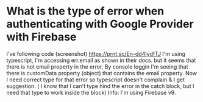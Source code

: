 
# What is the type of error when authenticating with Google Provider with Firebase

I've following code (screenshot) https://prnt.sc/En-dd4IydfTJ
I'm using typescript, I'm accessing err.email as shown in their docs. but it seems that there is not email property in the error, By console loggin I'm seeing that there is customData property (object) that contains the email property.
Now I need correct type for that error so typescript doesn't complain & I get suggestion. ( I know that I can't type hind the error in the catch block, but I need that type to work inside the block)
Info: I'm using Firebase v9.

        